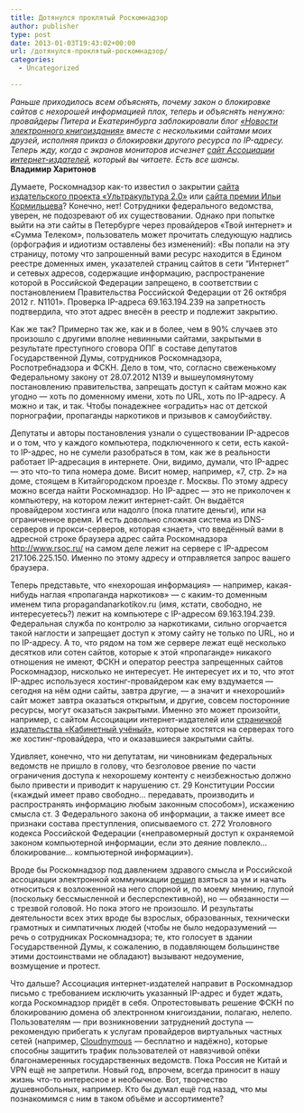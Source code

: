 ```yaml
---
title: Дотянулся проклятый Роскомнадзор
author: publisher
type: post
date: 2013-01-03T19:43:02+00:00
url: /дотянулся-проклятый-роскомнадзор/
categories:
  - Uncategorized

---
```

_Раньше приходилось всем объяснять, почему закон о блокировке сайтов с нехорошей информацией плох, теперь и объяснять ненужно: провайдеры Питера и Екатеринбурга заблокировали блог <a href="http://digital-books.ru" target="_blank">«Новости электронного книгоиздания»</a> вместе с несколькими сайтами моих друзей, исполняя приказ о блокировки другого ресурса по IP-адресу. Теперь жду, когда с экранов мониторов исчезнет [сайт Ассоциации интернет-издателей][1], который вы читаете. Есть все шансы._\
**Владимир Харитонов**

Думаете, Роскомнадзор как-то известил о закрытии <a href="http://ultraculture.net/" target="_blank">сайта издательского проекта «Ультракультура 2.0»</a> или <a href="http://karmakom.ru/" target="_blank">сайта премии Ильи Кормильцева</a>? Конечно, нет! Сотрудники федерального ведомства, уверен, не подозревают об их существовании. Однако при попытке выйти на эти сайты в Петербурге через провайдеров «Твой интернет» и «Сумма Телеком», пользователь может прочитать следующую надпись (орфография и идиотизм оставлены без изменений): «Вы попали на эту страницу, потому что запрошенный вами ресурс находится в Едином реестре доменных имен, указателей страниц сайтов в сети &#8220;Интернет&#8221; и сетевых адресов, содержащие информацию, распространение которой в Российской Федерации запрещено, в соответствии с постановлением Правительства Российской Федерации от 26 октября 2012 г. N1101». Проверка IP-адреса 69.163.194.239 на запретность подтвердила, что этот адрес внесён в реестр и подлежит закрытию.

Как же так? Примерно так же, как и в более, чем в 90% случаев это произошло с другими вполне невинными сайтами, закрытыми в результате преступного сговора ОПГ в составе депутатов Государственной Думы, сотрудников Роскомнадзора, Роспотребнадзора и ФСКН. Дело в том, что, согласно свеженькому Федеральному закону от 28.07.2012 N139 и вышеупомянутому постановлению правительства, запрещать доступ к сайтам можно как угодно — хоть по доменному имени, хоть по URL, хоть по IP-адресу. А можно и так, и так. Чтобы понадежнее «оградить» нас от детской порнографии, пропаганды наркотиков и призывов к самоубийству.

Депутаты и авторы постановления узнали о существовании IP-адресов и о том, что у каждого компьютера, подключенного к сети, есть какой-то IP-адрес, но не сумели разобраться в том, как же в реальности работает IP-адресация в интернете. Они, видимо, думали, что IP-адрес — это что-то типа номера доме. Висит номер, например, «7, стр. 2» на доме, стоящем в Китайгородском проезде г. Москвы. По этому адресу можно всегда найти Роскомнадзор. Но IP-адрес — это не приколочен к компьютеру, на котором лежит интернет-сайт. Он выдаётся провайдером хостинга или надолго (пока платите деньги), или на ограниченное время. И есть довольно сложная система из DNS-серверов и прокси-серверов, которая «знает», что введённый вами в адресной строке браузера адрес сайта Роскомнадзора http://www.rsoc.ru/ на самом деле лежит на сервере с IP-адресом 217.106.225.150. Именно по этому адресу и отправляется запрос вашего браузера.

Теперь представьте, что «нехорошая информация» — например, какая-нибудь наглая «пропаганда наркотиков» — с каким-то доменным именем типа propagandanarkotikov.ru (имя, кстати, свободно, не интересуетесь?) лежит на компьютере с IP-адресом 69.163.194.239. Федеральная служба по контролю за наркотиками, сильно огорчается такой наглости и запрещает доступ к этому сайту не только по URL, но и по IP-адресу. А то, что рядом на том же сервере лежат ещё несколько десятков или сотен сайтов, которые к этой «пропаганде» никакого отношения не имеют, ФСКН и оператор реестра запрещенных сайтов Роскомнадзор, нисколько не интересует. Не интересует их и то, что этот IP-адрес используеся хостинг-провайдером как ему вздумается — сегодня на нём одни сайты, завтра другие, — а значит и «нехороший» сайт может завтра оказаться открытым, и другие, совсем посторонние ресурсы, могут оказаться закрытыми. Именно это может произойти, например, с сайтом Ассоциации интернет-издателей или <a href="http://armchair-scientist.ru/" target="_blank">страничкой издательства «Кабинетный учёный»</a>, которые хостятся на серверах того же хостинг-провайдера, что и оказавшиеся закрытыми сайты.

Удивляет, конечно, что ни депутатам, ни чиновникам федеральных ведомств не пришло в голову, что безголовое рвение по части ограничения доступа к нехорошему контенту с неизбежностью должно было привести и приводит к нарушению ст. 29 Конституции России («каждый имеет право свободно… передавать, производить и распространять информацию любым законным способом»), искажению смысла ст. 3 Федерального закона об информации, а также имеет все признаки состава преступления, описываемого ст. 272 Уголовного кодекса Российской Федерации («неправомерный доступ к охраняемой законом компьютерной информации, если это деяние повлекло… блокирование… компьютерной информации»).

Вроде бы Роскомнадзор под давлением здравого смысла и Российской ассоциации электронной коммуникации <a href="http://raec.ru/times/detail/2137/" target="_blank">решил</a> взяться за ум и начать относиться к возложенной на него спорной и, по моему мнению, глупой (поскольку бессмысленной и бесперспективной), но — обязанности — с трезвой головой. Но пока этого не произошло. И результаты деятельности всех этих вроде бы взрослых, образованных, технически грамотных и симпатичных людей (чтобы не было недоразумений — речь о сотрудниках Роскомнадзора; те, кто голосует в здании Государственной Думы, к сожалению, в подавляющем большинстве этими достоинствами не обладают) вызывают недоумение, возмущение и протест.

Что дальше? Ассоциация интернет-издателей направит в Роскомнадзор письмо с требованием исключить указанный IP-адрес и будет ждать, когда Роскомнадзор придёт в себя. Опротестовывать решение ФСКН по блокированию домена об электронном книгоиздании, полагаю, нелепо. Пользователям — при возникновении затруднений доступа — рекомендую прибегать к услугам провайдеров виртуальных частных сетей (например, <a href="https://cloudnymous.com/" target="_blank">Cloudnymous</a> — бесплатно и надёжно), которые способны защитить трафик пользователей от навязчивой опёки благонамеренных государственных ведомств. Пока Россия не Китай и VPN ещё не запретили. Новый год, впрочем, всегда приносит в нашу жизнь что-то интересное и необычное. Вот, творчество душевнобольных, например. Кто бы думал ещё год назад, что мы познакомимся с ним в таком объёме и ассортименте?

 [1]: http://webpublishers.ru